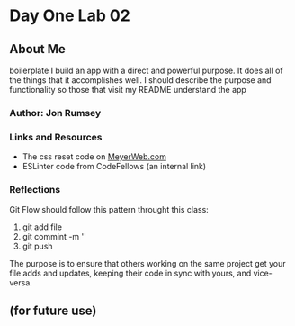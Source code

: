# Day One Lab 02

## About Me

boilerplate I build an app with a direct and powerful purpose. It does all of the things that it accomplishes well. I should describe the purpose and functionality so those that visit my README understand the app

### Author: Jon Rumsey

### Links and Resources

- The css reset code on [MeyerWeb.com](http://meyerweb.com/eric/tools/css/reset/)  
- ESLinter code from CodeFellows (an internal link)  

### Reflections

Git Flow should follow this pattern throught this class:

1. git add file  
2. git commint -m ''  
3. git push  

The purpose is to ensure that others working on the same project get your file adds and updates, keeping their code in sync with yours, and vice-versa.  

## (for future use)
